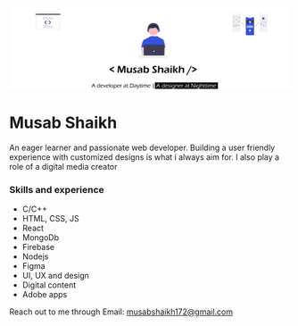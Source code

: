 <p align="center">
  <img src="banner1.png"/>
</p>

# Musab Shaikh

An eager learner and passionate web developer. Building a user friendly experience with customized designs is what i always aim for. I also play a role of a digital media creator  

### Skills and experience

* C/C++
* HTML, CSS, JS
* React
* MongoDb
* Firebase
* Nodejs
* Figma 
* UI, UX and design
* Digital content
* Adobe apps

Reach out to me through Email: musabshaikh172@gmail.com

<!--
**MusabShk/MusabShk** is a ✨ _special_ ✨ repository because its `README.md` (this file) appears on your GitHub profile.

Here are some ideas to get you started:

- 🔭 I’m currently working on ...
- 🌱 I’m currently learning ...
- 👯 I’m looking to collaborate on ...
- 🤔 I’m looking for help with ...
- 💬 Ask me about ...
- 📫 How to reach me: ...
- 😄 Pronouns: ...
- ⚡ Fun fact: ...
-->
